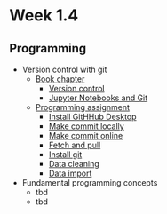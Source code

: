 # Week 1.4

<!---

## Univariate Distributions

- [Book theory](./probability/Reminder_intro)
  - [](./probability/PDF_CDF)
  - [](./probability/empirical)
  - [](./probability/Param_distr.html)
  - [](./probability/fitting.html)
  - [](./probability/Loc-scale.ipynb)
- Lecture slides
- [Workshop assignment](https://tudelft-mude.github.io/workbook-2025/assignments/WS1.4/README.html)
- [Group assignment](https://tudelft-mude.github.io/workbook-2025/assignments/GA1.4/README.html)
- Fundamental concepts
  - tbd

-->

## Programming

- Version control with git
  - [Book chapter](https://mude.citg.tudelft.nl/book/2025/programming/week_1_4.html)
    - [Version control](https://mude.citg.tudelft.nl/book/2025/_git/github.com_TeachBooks_learn-programming/mude-2025/book/version_control/version_control.html)
    - [Jupyter Notebooks and Git](https://mude.citg.tudelft.nl/book/2025/_git/github.com_TeachBooks_learn-programming/mude-2025/book/version_control/notebooks.html)
  - [Programming assignment](https://mude.citg.tudelft.nl/workbook-2025/assignments/PA1.4/README.html)
    - [Install GitHHub Desktop](https://mude.citg.tudelft.nl/workbook-2025/assignments/PA1.4/1_install_github_desktop.html)
    - [Make commit locally](https://mude.citg.tudelft.nl/workbook-2025/assignments/PA1.4/2_commit_local.html)
    - [Make commit online](https://mude.citg.tudelft.nl/workbook-2025/assignments/PA1.4/3_commit_online.html)
    - [Fetch and pull](https://mude.citg.tudelft.nl/workbook-2025/assignments/PA1.4/4_fetch_pull.html)
    - [Install git](https://mude.citg.tudelft.nl/workbook-2025/assignments/PA1.4/5_install_git.html)
    - [Data cleaning](https://mude.citg.tudelft.nl/workbook-2025/assignments/PA1.4/6_data_cleaning.html)
    - [Data import](https://mude.citg.tudelft.nl/workbook-2025/assignments/PA1.4/7_data_import.html)
- Fundamental programming concepts
  - tbd
  - tbd
